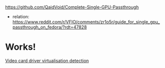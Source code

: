 https://github.com/QaidVoid/Complete-Single-GPU-Passthrough

- relation: https://www.reddit.com/r/VFIO/comments/zr1o5r/guide_for_single_gpu_passthrough_on_fedora/?rdt=47828

# Works!
[Video card driver virtualisation detection](https://github.com/QaidVoid/Complete-Single-GPU-Passthrough#video-card-driver-virtualisation-detection)
